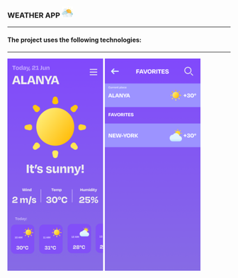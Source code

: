 ### WEATHER APP <img src="assets/cloudy_icon.png" alt="" style="width: 25px; height: 25px;">
________________________________________
#### The project uses the following technologies:
________________________________________
<img src="assets/readme_main_menu.png" alt="" style="width: 216px; height: 480px;">
<img src="assets/favorites_menu_readme.png" alt="" style="width: 216px; height: 480px;">

